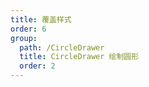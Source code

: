 ```yaml
---
title: 覆盖样式
order: 6
group:
  path: /CircleDrawer
  title: CircleDrawer 绘制圆形
  order: 2
---
```


<code src="./style.tsx" compact="true" defaultShowCode="true"></code>
